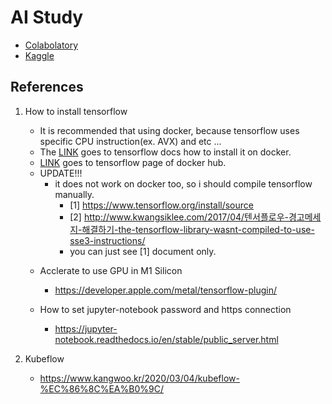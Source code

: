 # AI Study
* [Colabolatory](https://research.google.com/colaboratory)
* [Kaggle](https://www.kaggle.com)
## References
1) How to install tensorflow
    - It is recommended that using docker, because tensorflow uses specific CPU instruction(ex. AVX)
        and etc ...
    - The [LINK](https://www.tensorflow.org/install/docker) goes to tensorflow docs how to install it on docker.
    - [LINK](https://hub.docker.com/r/tensorflow/tensorflow) goes to tensorflow page of docker hub.
    - UPDATE!!!
        - it does not work on docker too, so i should compile tensorflow manually.
            - [1] https://www.tensorflow.org/install/source
            - [2] http://www.kwangsiklee.com/2017/04/텐서플로우-경고메세지-해결하기-the-tensorflow-library-wasnt-compiled-to-use-sse3-instructions/
            - you can just see [1] document only.

    * Acclerate to use GPU in M1 Silicon
        - https://developer.apple.com/metal/tensorflow-plugin/

    * How to set jupyter-notebook password and https connection
        - https://jupyter-notebook.readthedocs.io/en/stable/public_server.html

2) Kubeflow
    - https://www.kangwoo.kr/2020/03/04/kubeflow-%EC%86%8C%EA%B0%9C/
